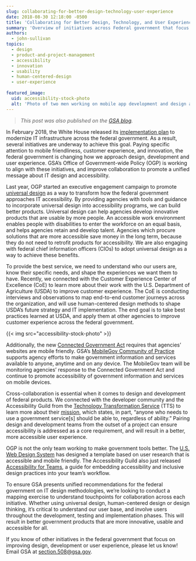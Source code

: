 ```yaml
---
slug: collaborating-for-better-design-technology-user-experience
date: 2018-08-30 12:18:00 -0500
title: 'Collaborating for Better Design, Technology, and User Experience'
summary: 'Overview of initiatives across Federal government that focus on IT design, development and accessibility&#46;'
authors:
  - john-sullivan
topics:
  - design
  - product-and-project-management
  - accessibility
  - innovation
  - usability
  - human-centered-design
  - user-experience
  
featured_image:
  uid: accessibility-stock-photo
  alt: 'Photo of two men working on mobile app development and design at a whiteboard&#46;'
---
```


> _This post was also published on the [GSA blog](https://www.gsa.gov/blog/2018/08/07/Collaborating-for-Better-Design-Technology-and-User-Experience-0)._

In February 2018, the White House released its [implementation plan](https://www.whitehouse.gov/wp-content/uploads/2017/11/M-18-12.pdf) to modernize IT infrastructure across the federal government. As a result, several initiatives are underway to achieve this goal. Paying specific attention to mobile friendliness, customer experience, and innovation, the federal government is changing how we approach design, development and user experience. GSA’s Office of Government-wide Policy (OGP) is working to align with these initiatives, and improve collaboration to promote a unified message about IT design and accessibility.

Last year, OGP started an executive engagement campaign to promote [universal design](https://section508.gov/create/universal-design) as a way to transform how the federal government approaches IT accessibility. By providing agencies with tools and guidance to incorporate universal design into accessibility programs, we can build better products. Universal design can help agencies develop innovative products that are usable by more people. An accessible work environment enables people with disabilities to enter the workforce on an equal basis, and helps agencies retain and develop talent. Agencies which procure solutions that are more accessible save money in the long term, because they do not need to retrofit products for accessibility. We are also engaging with federal chief information officers (CIOs) to adopt universal design as a way to achieve these benefits.

To provide the best service, we need to understand who our users are, know their specific needs, and shape the experiences we want them to have. Recently, we connected with the Customer Experience Center of Excellence (CoE) to learn more about their work with the U.S. Department of Agriculture (USDA) to improve customer experience. The CoE is conducting interviews and observations to map end-to-end customer journeys across the organization, and will use human-centered design methods to shape USDA’s future strategy and IT implementation. The end goal is to take best practices learned at USDA, and apply them at other agencies to improve customer experience across the federal government.

{{< img src="accessibility-stock-photo" >}}

Additionally, the new [Connected Government Act](https://www.congress.gov/bill/115th-congress/house-bill/2331/text) requires that agencies’ websites are mobile friendly. GSA’s [MobileGov Community of Practice](https://digital.gov/communities/mobile/) supports agency efforts to make government information and services available to anyone, anytime and on any device. The MobileGov team will be monitoring agencies’ response to the Connected Government Act and continue to promote accessibility of government information and services on mobile devices.

Cross-collaboration is essential when it comes to design and development of federal products. We connected with the developer community and the Accessibility Guild from the [Technology Transformation Service](https://www.gsa.gov/tts) (TTS) to learn more about their [mission](https://github.com/18F/accessibility/wiki/Accessibility-guild-vision-and-mission-statements), which states, in part, “anyone who needs to use a government service[s] should be able to, regardless of ability.” Pairing design and development teams from the outset of a project can ensure accessibility is addressed as a core requirement, and will result in a better, more accessible user experience.

OGP is not the only team working to make government tools better. The [U.S. Web Design System](https://designsystem.digital.gov/) has designed a template based on user research that is accessible and mobile friendly. The Accessibility Guild also just released [Accessibility for Teams](https://accessibility.digital.gov/), a guide for embedding accessibility and inclusive design practices into your team’s workflow.

To ensure GSA presents unified recommendations for the federal government on IT design methodologies, we’re looking to conduct a mapping exercise to understand touchpoints for collaboration across each initiative. Whether using universal design, human-centered design or design thinking, it’s critical to understand our user base, and involve users throughout the development, testing and implementation phases. This will result in better government products that are more innovative, usable and accessible for all.

If you know of other initiatives in the federal government that focus on improving design, development or user experience, please let us know! Email GSA at <section.508@gsa.gov>.

